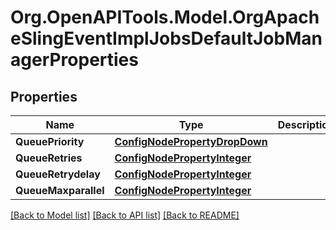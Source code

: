 # Org.OpenAPITools.Model.OrgApacheSlingEventImplJobsDefaultJobManagerProperties
## Properties

Name | Type | Description | Notes
------------ | ------------- | ------------- | -------------
**QueuePriority** | [**ConfigNodePropertyDropDown**](ConfigNodePropertyDropDown.md) |  | [optional] 
**QueueRetries** | [**ConfigNodePropertyInteger**](ConfigNodePropertyInteger.md) |  | [optional] 
**QueueRetrydelay** | [**ConfigNodePropertyInteger**](ConfigNodePropertyInteger.md) |  | [optional] 
**QueueMaxparallel** | [**ConfigNodePropertyInteger**](ConfigNodePropertyInteger.md) |  | [optional] 

[[Back to Model list]](../README.md#documentation-for-models) [[Back to API list]](../README.md#documentation-for-api-endpoints) [[Back to README]](../README.md)

